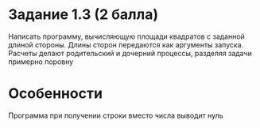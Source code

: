 # Задание 1.3 (2 балла)
Написать программу, вычисляющую площади квадратов
с заданной длиной стороны. Длины сторон передаются как аргументы
запуска. Расчеты делают родительский и дочерний процессы, разделяя
задачи примерно поровну

# Особенности
Программа при получении строки вместо числа выводит нуль
